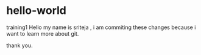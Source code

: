 # hello-world
training1
Hello 
my name is sriteja , i am commiting these changes because i want to learn more about git.

thank you.

